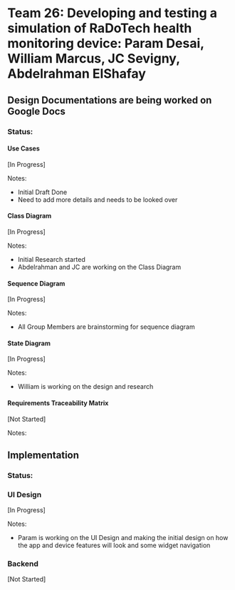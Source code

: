 # Team 26: Developing and testing a simulation of RaDoTech health monitoring device: Param Desai, William Marcus, JC Sevigny, Abdelrahman ElShafay

## Design Documentations are being worked on Google Docs

### Status:
#### Use Cases
[In Progress]

Notes:
- Initial Draft Done
- Need to add more details and needs to be looked over

#### Class Diagram
[In Progress]

Notes:
- Initial Research started
- Abdelrahman and JC are working on the Class Diagram

#### Sequence Diagram
[In Progress]

Notes:
- All Group Members are brainstorming for sequence diagram

#### State Diagram
[In Progress]

Notes:
- William is working on the design and research

#### Requirements Traceability Matrix
[Not Started]

Notes:

## Implementation

### Status:

### UI Design
[In Progress]

Notes:
- Param is working on the UI Design and making the initial design on how the app and device features will look and some widget navigation

### Backend
[Not Started]